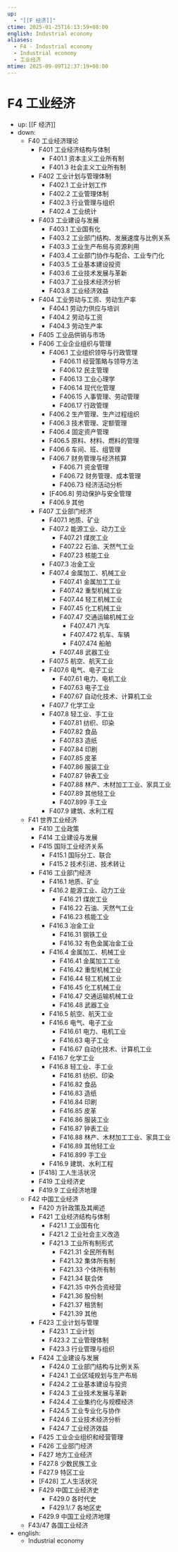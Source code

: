 ```yaml
---
up:
  - "[[F 经济]]"
ctime: 2025-01-25T16:13:59+08:00
english: Industrial economy
aliases:
  - F4 - Industrial economy
  - Industrial economy
  - 工业经济
mtime: 2025-09-09T12:37:19+08:00
---
```


# F4 工业经济

- up: [[F 经济]]
- down:
	- F40 工业经济理论
		- F401 工业经济结构与体制
			- F401.1 资本主义工业所有制
			- F401.3 社会主义工业所有制
		- F402 工业计划与管理体制
			- F402.1 工业计划工作
			- F402.2 工业管理体制
			- F402.3 行业管理与组织
			- F402.4 工业统计
		- F403 工业建设与发展
			- F403.1 工业国有化
			- F403.2 工业部门结构、发展速度与比例关系
			- F403.3 工业生产布局与资源利用
			- F403.4 工业部门协作与配合、工业专门化
			- F403.5 工业基本建设投资
			- F403.6 工业技术发展与革新
			- F403.7 工业技术经济分析
			- F403.8 工业经济效益
		- F404 工业劳动与工资、劳动生产率
			- F404.1 劳动力供应与培训
			- F404.2 劳动与工资
			- F404.3 劳动生产率
		- F405 工业品供销与市场
		- F406 工业企业组织与管理
			- F406.1 工业组织领导与行政管理
				- F406.11 经营策略与领导方法
				- F406.12 民主管理
				- F406.13 工业心理学
				- F406.14 现代化管理
				- F406.15 人事管理、劳动管理
				- F406.17 行政管理
			- F406.2 生产管理、生产过程组织
			- F406.3 技术管理、定额管理
			- F406.4 固定资产管理
			- F406.5 原料、材料、燃料的管理
			- F406.6 车间、班、组管理
			- F406.7 财务管理与经济核算
				- F406.71 资金管理
				- F406.72 财务管理、成本管理
				- F406.73 经济活动分析
			- [F406.8] 劳动保护与安全管理
			- F406.9 其他
		- F407 工业部门经济
			- F407.1 地质、矿业
			- F407.2 能源工业、动力工业
				- F407.21 煤炭工业
				- F407.22 石油、天然气工业
				- F407.23 核能工业
			- F407.3 冶金工业
			- F407.4 金属加工、机械工业
				- F407.41 金属加工工业
				- F407.42 重型机械工业
				- F407.44 轻工机械工业
				- F407.45 化工机械工业
				- F407.47 交通运输机械工业
					- F407.471 汽车
					- F407.472 机车、车辆
					- F407.474 船舶
				- F407.48 武器工业
			- F407.5 航空、航天工业
			- F407.6 电气、电子工业
				- F407.61 电力、电机工业
				- F407.63 电子工业
				- F407.67 自动化技术、计算机工业
			- F407.7 化学工业
			- F407.8 轻工业、手工业
				- F407.81 纺织、印染
				- F407.82 食品
				- F407.83 造纸
				- F407.84 印刷
				- F407.85 皮革
				- F407.86 服装工业
				- F407.87 钟表工业
				- F407.88 林产、木材加工工业、家具工业
				- F407.89 其他轻工业
				- F407.899 手工业
			- F407.9 建筑、水利工程
	- F41 世界工业经济
		- F410 工业政策
		- F414 工业建设与发展
		- F415 国际工业经济关系
			- F415.1 国际分工、联合
			- F415.2 技术引进、技术转让
		- F416 工业部门经济
			- F416.1 地质、矿业
			- F416.2 能源工业、动力工业
				- F416.21 煤炭工业
				- F416.22 石油、天然气工业
				- F416.23 核能工业
			- F416.3 冶金工业
				- F416.31 钢铁工业
				- F416.32 有色金属冶金工业
			- F416.4 金属加工、机械工业
				- F416.41 金属加工工业
				- F416.42 重型机械工业
				- F416.44 轻工机械工业
				- F416.45 化工机械工业
				- F416.47 交通运输机械工业
				- F416.48 武器工业
			- F416.5 航空、航天工业
			- F416.6 电气、电子工业
				- F416.61 电力、电机工业
				- F416.63 电子工业
				- F416.67 自动化技术、计算机工业
			- F416.7 化学工业
			- F416.8 轻工业、手工业
				- F416.81 纺织、印染
				- F416.82 食品
				- F416.83 造纸
				- F416.84 印刷
				- F416.85 皮革
				- F416.86 服装工业
				- F416.87 钟表工业
				- F416.88 林产、木材加工工业、家具工业
				- F416.89 其他轻工业
				- F416.899 手工业
			- F416.9 建筑、水利工程
		- [F418] 工人生活状况
		- F419 工业经济史
		- F419.9 工业经济地理
	- F42 中国工业经济
		- F420 方针政策及其阐述
		- F421 工业经济结构与体制
			- F421.1 工业国有化
			- F421.2 工业社会主义改造
			- F421.3 工业所有制形式
				- F421.31 全民所有制
				- F421.32 集体所有制
				- F421.33 个体所有制
				- F421.34 联合体
				- F421.35 中外合资经营
				- F421.36 股份制
				- F421.37 租赁制
				- F421.39 其他
		- F423 工业计划与管理
			- F423.1 工业计划
			- F423.2 工业管理体制
			- F423.3 行业管理与组织
		- F424 工业建设与发展
			- F424.0 工业部门结构与比例关系
			- F424.1 工业区域规划与生产布局
			- F424.2 工业基本建设与投资
			- F424.3 工业技术发展与革新
			- F424.4 工业集约化与规模经济
			- F424.5 工业专业化与协作
			- F424.6 工业技术经济分析
			- F424.7 工业经济效益
		- F425 工业企业组织和经营管理
		- F426 工业部门经济
		- F427 地方工业经济
		- F427.8 少数民族工业
		- F427.9 特区工业
		- [F428] 工人生活状况
		- F429 中国工业经济史
			- F429.0 各时代史
			- F429.1/.7 各地区史
		- F429.9 中国工业经济地理
	- F43/47 各国工业经济
- english:
	- Industrial economy
